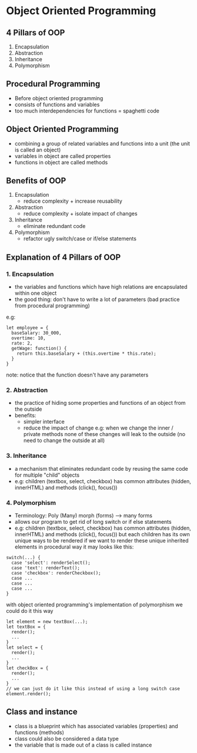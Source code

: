 # Object Oriented Programming

## 4 Pillars of OOP

1. Encapsulation
2. Abstraction
3. Inheritance
4. Polymorphism

## Procedural Programming

- Before object oriented programming
- consists of functions and variables
- too much interdependencies for functions = spaghetti code

## Object Oriented Programming

- combining a group of related variables and functions into a unit (the unit is called an object)
- variables in object are called properties
- functions in object are called methods

## Benefits of OOP

1. Encapsulation
   - reduce complexity + increase reusability
2. Abstraction
   - reduce complexity + isolate impact of changes
3. Inheritance
   - eliminate redundant code
4. Polymorphism
   - refactor ugly switch/case or if/else statements

## Explanation of 4 Pillars of OOP

### 1. Encapsulation

- the variables and functions which have high relations are encapsulated within one object
- the good thing:
  don't have to write a lot of parameters (bad practice from procedural programming)

e.g:

```
let employee = {
  baseSalary: 30_000,
  overtime: 10,
  rate: 2,
  getWage: function() {
    return this.baseSalary + (this.overtime * this.rate);
  }
}
```

note: notice that the function doesn't have any parameters

### 2. Abstraction

- the practice of hiding some properties and functions of an object from the outside
- benefits:
  - simpler interface
  - reduce the impact of change
    e.g: when we change the inner / private methods none of these changes will leak to the outside (no need to change the outside at all)

### 3. Inheritance

- a mechanism that eliminates redundant code by reusing the same code for multiple "child" objects
- e.g: children (textbox, select, checkbox) has common attributes (hidden, innerHTML) and methods (click(), focus())

### 4. Polymorphism

- Terminology: Poly (Many) morph (forms) --> many forms
- allows our program to get rid of long switch or if else statements
- e.g: children (textbox, select, checkbox) has common attributes (hidden, innerHTML) and methods (click(), focus()) but each children has its own unique ways to be rendered
  if we want to render these unique inherited elements in procedural way it may looks like this:

```
switch(...) {
  case 'select': renderSelect();
  case 'text': renderText();
  case 'checkbox': renderCheckbox();
  case ...
  case ...
  case ...
}
```

with object oriented programming's implementation of polymorphism we could do it this way

```
let element = new textBox(...);
let textBox = {
  render();
  ...
}
let select = {
  render();
  ...
}
let checkBox = {
  render();
  ...
}
// we can just do it like this instead of using a long switch case
element.render();
```

## Class and instance

- class is a blueprint which has associated variables (properties) and functions (methods)
- class could also be considered a data type
- the variable that is made out of a class is called instance
